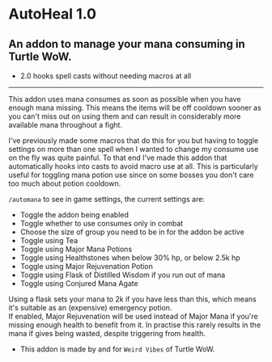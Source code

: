 AutoHeal 1.0
===
An addon to manage your mana consuming in Turtle WoW.  
---
* 2.0 hooks spell casts without needing macros at all
---
This addon uses mana consumes as soon as possible when you have enough mana missing. This means the items will be off cooldown sooner as you can't miss out on using them and can result in considerably more available mana throughout a fight.  

I've previously made some macros that do this for you but having to toggle settings on more than one spell when I wanted to change my consume use on the fly was quite painful. To that end I've made this addon that automatically hooks into casts to avoid macro use at all.
This is particularly useful for toggling mana potion use since on some bosses you don't care too much about potion cooldown.  

`/automana` to see in game settings, the current settings are:
* Toggle the addon being enabled
* Toggle whether to use consumes only in combat
* Choose the size of group you need to be in for the addon be active
* Toggle using Tea
* Toggle using Major Mana Potions
* Toggle using Healthstones when below 30% hp, or below 2.5k hp
* Toggle using Major Rejuvenation Potion
* Toggle using Flask of Distilled Wisdom if you run out of mana
* Toggle using Conjured Mana Agate

Using a flask sets your mana to 2k if you have less than this, which means it's suitable as an (expensive) emergency potion.  
If enabled, Major Rejuvenation will be used instead of Major Mana if you're missing enough health to benefit from it. In practise this rarely results in the mana if gives being wasted, despite triggering from health.  

* This addon is made by and for `Weird Vibes` of Turtle WoW.
